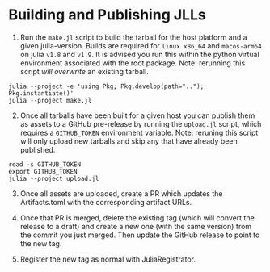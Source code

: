 # Building and Publishing JLLs

1. Run the `make.jl` script to build the tarball for the host platform and a given julia-version.
Builds are required for `linux x86_64` and `macos-arm64` on julia `v1.8` and `v1.9`.
It is advised you run this within the python virtual environment associated with the root package.
Note: rerunning this script _will overwrite_ an existing tarball.
```
julia --project -e 'using Pkg; Pkg.develop(path=".."); Pkg.instantiate()'
julia --project make.jl
```

2. Once all tarballs have been built for a given host you can publish them as assets to a GitHub pre-release by running the `upload.jl` script, which requires a `GITHUB_TOKEN` environment variable.
Note: reruning this script will only upload new tarballs and skip any that have already been published.
```
read -s GITHUB_TOKEN
export GITHUB_TOKEN
julia --project upload.jl
```

3. Once all assets are uploaded, create a PR which updates the Artifacts.toml with the corresponding artifact URLs. 
<!-- TODO: The CI workflows for this PR can run successfully and the referenced artifacts will be accessible. -->

4. Once that PR is merged, delete the existing tag (which will convert the release to a draft) and create a new one (with the same version) from the commit you just merged.
Then update the GitHub release to point to the new tag.

5. Register the new tag as normal with JuliaRegistrator.
